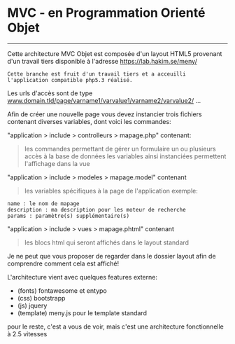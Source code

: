 # MVC - en Programmation Orienté Objet
---
Cette architecture MVC Objet est composée d'un layout HTML5 provenant d'un travail tiers disponible à l'adresse https://lab.hakim.se/meny/

`Cette branche est fruit d'un travail tiers et a acceuilli l'application compatible php5.3 réalisé.`

Les urls d'accès sont de type www.domain.tld/page/varname1/varvalue1/varname2/varvalue2/ ...

Afin de créer une nouvelle page vous devez instancier trois fichiers contenant diverses variables, dont voici les commandes:


"application > include > controlleurs > mapage.php" contenant:
> les commandes permettant de gérer un formulaire
> un ou plusieurs accès à la base de données
> les variables ainsi instanciées permettent l'affichage dans la vue

"application > include > modeles > mapage.model" contenant
>les variables spécifiques à la page de l'application exemple:
```
name : le nom de mapage
description : ma description pour les moteur de recherche
params : paramètre(s) supplémentaire(s)
```

"application > include > vues > mapage.phtml" contenant
>les blocs html qui seront affichés dans le layout standard

Je ne peut que vous proposer de regarder dans le dossier layout afin de comprendre comment cela est affiché!


L'architecture vient avec quelques features externe:
 - (fonts) fontawesome et entypo
 - (css) bootstrapp
 - (js) jquery
 - (template) meny.js pour le template standard


pour le reste, c'est a vous de voir, mais c'est une architecture fonctionnelle à 2.5 vitesses
